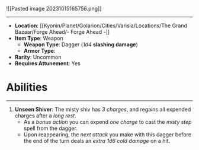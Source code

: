 ![[Pasted image 20231015165756.png]]
 
---
- **Location**:  [[Kyonin/Planet/Golarion/Cities/Varisia/Locations/The Grand Bazaar/Forge Ahead/- Forge Ahead -]]
- **Item Type**: Weapon
	- **Weapon Type**: Dagger (*1d4* **slashing damage**)
	- **Armor Type**: 
- **Rarity**: Uncommon
- **Requires Attunement**: Yes

# Abilities
---
1. **Unseen Shiver**: The misty shiv has *3 charges*, and regains all expended charges after a *long rest*. 
	- As a *bonus action* you can expend *one charge* to cast the *misty step* spell from the dagger. 
	- Upon reappearing, the *next attack* you make with this dagger before the end of the turn deals an *extra 1d6 cold damage* on a hit.